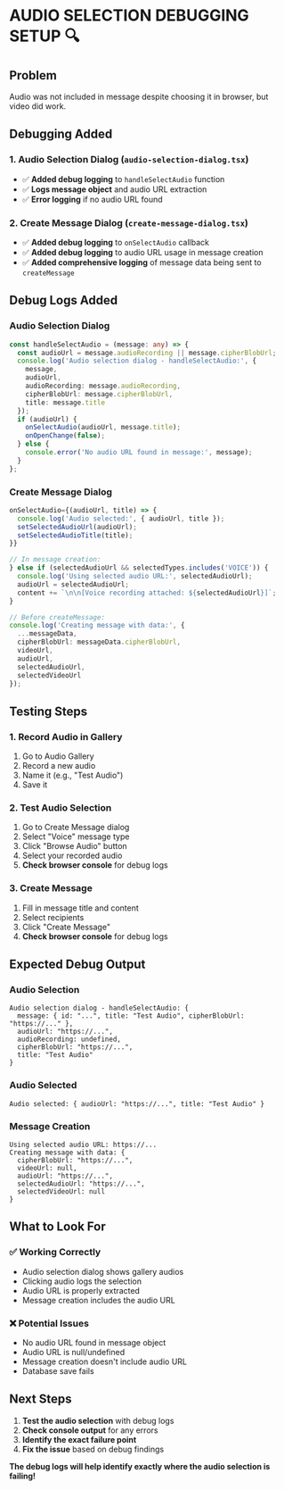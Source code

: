 # AUDIO SELECTION DEBUGGING SETUP 🔍

## Problem
Audio was not included in message despite choosing it in browser, but video did work.

## Debugging Added

### 1. Audio Selection Dialog (`audio-selection-dialog.tsx`)
- ✅ **Added debug logging** to `handleSelectAudio` function
- ✅ **Logs message object** and audio URL extraction
- ✅ **Error logging** if no audio URL found

### 2. Create Message Dialog (`create-message-dialog.tsx`)
- ✅ **Added debug logging** to `onSelectAudio` callback
- ✅ **Added debug logging** to audio URL usage in message creation
- ✅ **Added comprehensive logging** of message data being sent to `createMessage`

## Debug Logs Added

### Audio Selection Dialog
```typescript
const handleSelectAudio = (message: any) => {
  const audioUrl = message.audioRecording || message.cipherBlobUrl;
  console.log('Audio selection dialog - handleSelectAudio:', {
    message,
    audioUrl,
    audioRecording: message.audioRecording,
    cipherBlobUrl: message.cipherBlobUrl,
    title: message.title
  });
  if (audioUrl) {
    onSelectAudio(audioUrl, message.title);
    onOpenChange(false);
  } else {
    console.error('No audio URL found in message:', message);
  }
};
```

### Create Message Dialog
```typescript
onSelectAudio={(audioUrl, title) => {
  console.log('Audio selected:', { audioUrl, title });
  setSelectedAudioUrl(audioUrl);
  setSelectedAudioTitle(title);
}}

// In message creation:
} else if (selectedAudioUrl && selectedTypes.includes('VOICE')) {
  console.log('Using selected audio URL:', selectedAudioUrl);
  audioUrl = selectedAudioUrl;
  content += `\n\n[Voice recording attached: ${selectedAudioUrl}]`;
}

// Before createMessage:
console.log('Creating message with data:', {
  ...messageData,
  cipherBlobUrl: messageData.cipherBlobUrl,
  videoUrl,
  audioUrl,
  selectedAudioUrl,
  selectedVideoUrl
});
```

## Testing Steps

### 1. Record Audio in Gallery
1. Go to Audio Gallery
2. Record a new audio
3. Name it (e.g., "Test Audio")
4. Save it

### 2. Test Audio Selection
1. Go to Create Message dialog
2. Select "Voice" message type
3. Click "Browse Audio" button
4. Select your recorded audio
5. **Check browser console** for debug logs

### 3. Create Message
1. Fill in message title and content
2. Select recipients
3. Click "Create Message"
4. **Check browser console** for debug logs

## Expected Debug Output

### Audio Selection
```
Audio selection dialog - handleSelectAudio: {
  message: { id: "...", title: "Test Audio", cipherBlobUrl: "https://..." },
  audioUrl: "https://...",
  audioRecording: undefined,
  cipherBlobUrl: "https://...",
  title: "Test Audio"
}
```

### Audio Selected
```
Audio selected: { audioUrl: "https://...", title: "Test Audio" }
```

### Message Creation
```
Using selected audio URL: https://...
Creating message with data: {
  cipherBlobUrl: "https://...",
  videoUrl: null,
  audioUrl: "https://...",
  selectedAudioUrl: "https://...",
  selectedVideoUrl: null
}
```

## What to Look For

### ✅ Working Correctly
- Audio selection dialog shows gallery audios
- Clicking audio logs the selection
- Audio URL is properly extracted
- Message creation includes the audio URL

### ❌ Potential Issues
- No audio URL found in message object
- Audio URL is null/undefined
- Message creation doesn't include audio URL
- Database save fails

## Next Steps
1. **Test the audio selection** with debug logs
2. **Check console output** for any errors
3. **Identify the exact failure point**
4. **Fix the issue** based on debug findings

**The debug logs will help identify exactly where the audio selection is failing!**

